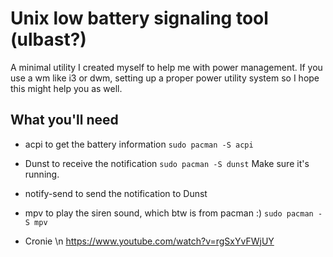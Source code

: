 # Unix low battery signaling tool (ulbast?)
A minimal utility I created myself to help me with power management. If you use a wm like i3 or dwm, setting up a proper power utility system so I hope this might help you as well.

## What you'll need
* acpi to get the battery information
```sudo pacman -S acpi```
* Dunst to receive the notification
```sudo pacman -S dunst```
Make sure it's running.

* notify-send to send the notification to Dunst
* mpv to play the siren sound, which btw is from pacman :)
``` sudo pacman -S mpv ```
* Cronie \n https://www.youtube.com/watch?v=rgSxYvFWjUY

